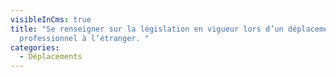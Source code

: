 ```yaml
---
visibleInCms: true
title: "Se renseigner sur la législation en vigueur lors d’un déplacement
  professionnel à l’étranger. "
categories:
  - Déplacements
---
```

